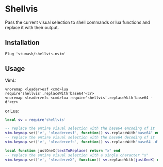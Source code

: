 # Shellvis

Pass the current visual selection to shell commands or lua functions and replace it with their output.

## Installation

```vim
Plug 'stumash/shellvis.nvim'
```

## Usage

VimL:
```vim
vnoremap <leader>esf <cmd>lua require'shellvis'.replaceWith'base64'<cr>
vnoremap <leader>efs <cmd>lua require'shellvis'.replaceWith'base64 -d'<cr>
```

or Lua:
```lua
local sv = require'shellvis'

-- replace the entire visual selection with the base64 encoding of it
vim.keymap.set('v', '<leader>esf', function() sv.replaceWith"base64" end)
-- replace the entire visual selection with the base64 decoding of it
vim.keymap.set('v', '<leader>efs', function() sv.replaceWith"base64 -d" end)

local function justOneX(textToReplace) return "x" end
-- replace the entire visual selection with a single character "x"
vim.keymap.set('v', '<leader>eX', function() sv.replaceWith(justOneX) end)
```
